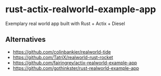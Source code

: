 # rust-actix-realworld-example-app
Exemplary real world app built with Rust + Actix + Diesel

## Alternatives
- https://github.com/colinbankier/realworld-tide
- https://github.com/TatriX/realworld-rust-rocket
- https://github.com/fairingrey/actix-realworld-example-app
- https://github.com/gothinkster/rust-realworld-example-app

